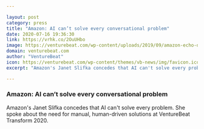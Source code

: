 ```yaml
---

layout: post
category: press
title: "Amazon: AI can’t solve every conversational problem"
date: 2020-07-16 19:36:30
link: https://vrhk.co/2OuUHbo
image: https://venturebeat.com/wp-content/uploads/2019/09/amazon-echo-dot-2019-e1571958500413.jpg?w=1200&strip=all
domain: venturebeat.com
author: "VentureBeat"
icon: https://venturebeat.com/wp-content/themes/vb-news/img/favicon.ico
excerpt: "Amazon's Janet Slifka concedes that AI can't solve every problem. She spoke about the need for manual, human-driven solutions at VentureBeat Transform 2020."

---
```


### Amazon: AI can’t solve every conversational problem

Amazon's Janet Slifka concedes that AI can't solve every problem. She spoke about the need for manual, human-driven solutions at VentureBeat Transform 2020.